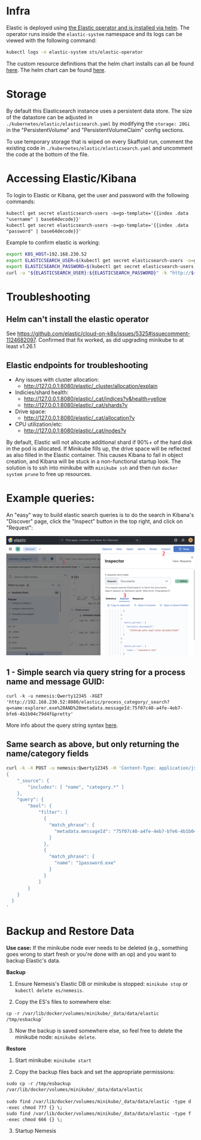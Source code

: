 # Infra
Elastic is deployed using [the Elastic operator and is installed via helm](https://www.elastic.co/guide/en/cloud-on-k8s/master/k8s-install-helm.html). The operator runs inside the `elastic-system` namespace and its logs can be viewed with the following command:
```bash
kubectl logs -n elastic-system sts/elastic-operator
```

The custom resource definitions that the helm chart installs can all be found [here](https://github.com/elastic/cloud-on-k8s/tree/2.3/config/samples). The helm chart can be found [here](https://github.com/elastic/cloud-on-k8s/tree/main/deploy).

# Storage

By default this Elasticsearch instance uses a persistent data store. The size of the datastore can be adjusted in `./kubernetes/elastic/elasticsearch.yaml` by modifying the `storage: 20Gi` in the "PersistentVolume" and "PersistentVolumeClaim" config sections.

To use temporary storage that is wiped on every Skaffold run, comment the existing code in `./kubernetes/elastic/elasticsearch.yaml` and uncomment the code at the bottom of the file.

# Accessing Elastic/Kibana
To login to Elastic or Kibana, get the user and password with the following commands:
```
kubectl get secret elasticsearch-users -o=go-template='{{index .data "username" | base64decode}}'
kubectl get secret elasticsearch-users -o=go-template='{{index .data "password" | base64decode}}'
```

Example to confirm elastic is working:
```bash
export K8S_HOST=192.168.230.52
export ELASTICSEARCH_USER=$(kubectl get secret elasticsearch-users -o=go-template='{{index .data "username" | base64decode}}')
export ELASTICSEARCH_PASSWORD=$(kubectl get secret elasticsearch-users -o=go-template='{{index .data "password" | base64decode}}')
curl -u "${ELASTICSEARCH_USER}:${ELASTICSEARCH_PASSWORD}" -k "http://${K8S_HOST}:8080/elastic/"
```



# Troubleshooting
## Helm can't install the elastic operator
See https://github.com/elastic/cloud-on-k8s/issues/5325#issuecomment-1124682097. Confirmed that fix worked, as did upgrading minikube to at least v1.26.1

## Elastic endpoints for troubleshooting

- Any issues with cluster allocation:
  - http://127.0.0.1:8080/elastic/_cluster/allocation/explain
- Indicies/shard health:
  - http://127.0.0.1:8080/elastic/_cat/indices?v&health=yellow
  - http://127.0.0.1:8080/elastic/_cat/shards?v
- Drive space:
  - http://127.0.0.1:8080/elastic/_cat/allocation?v
- CPU utilization/etc:
  - http://127.0.0.1:8080/elastic/_cat/nodes?v

By default, Elastic will not allocate additional shard if 90%+ of the hard disk in the pod is allocated. If Minikube fills up, the drive space will be reflected as also filled in the Elastic container. This causes Kibana to fail in object creation, and Kibana will be stuck in a non-functional startup look. The solution is to ssh into minikube with `minikube ssh` and then run `docker system prune` to free up resources.

# Example queries:
An "easy" way to build elastic search queries is to do the search in Kibana's "Discover" page, click the "Inspect" button in the top right, and click on "Request":

![Getting ES query from Kibana](images/kibana-get-es-request.png)

## 1 - Simple search via query string for a process name and message GUID:
```
curl -k -u nemesis:Qwerty12345 -XGET 'http://192.168.230.52:8080/elastic/process_category/_search?q=name:explorer.exe%20AND%20metadata.messageId:75f07c40-a4fe-4eb7-bfe6-4b1b04c79d4f&pretty'
```

More info about the query string syntax [here](https://www.elastic.co/guide/en/elasticsearch/reference/current/query-dsl-query-string-query.html#query-string-syntax).


## Same search as above, but only returning the name/category fields
```bash
curl -k -X POST -u nemesis:Qwerty12345 -H 'Content-Type: application/json' 'http://192.168.230.52:8080/elastic/process_category/_search?pretty' -d '
{
    "_source": {
        "includes": [ "name", "category.*" ]
    },
    "query": {
        "bool": {
            "filter": [
              {
                "match_phrase": {
                  "metadata.messageId": "75f07c40-a4fe-4eb7-bfe6-4b1b04c79d4f"
                }
              },
              {
                "match_phrase": {
                  "name": "1password.exe"
                }
              }
            ]
        }
    }
  }
'
```

# Backup and Restore Data
**Use case:** If the minikube node ever needs to be deleted (e.g., something goes wrong to start fresh or you're done with an op) and you want to backup Elastic's data.

**Backup**
1. Ensure Nemesis's Elastic DB or minikube is stopped: `minikube stop` or `kubectl delete es/nemesis`.

2. Copy the ES's files to somewhere else:
```
cp -r /var/lib/docker/volumes/minikube/_data/data/elastic /tmp/esbackup`
```
3. Now the backup is saved somewhere else, so feel free to delete the minikube node: `minikube delete`.

**Restore**
1. Start minikube: `minikube start`

2. Copy the backup files back and set the appropriate permissions:
```
sudo cp -r /tmp/esbackup /var/lib/docker/volumes/minikube/_data/data/elastic

sudo find /var/lib/docker/volumes/minikube/_data/data/elastic -type d -exec chmod 777 {} \;
sudo find /var/lib/docker/volumes/minikube/_data/data/elastic -type f -exec chmod 666 {} \;
```

3. Startup Nemesis
